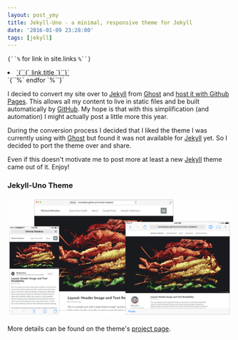 ```yaml
---
layout: post_ymy
title: Jekyll-Uno - a minimal, responsive theme for Jekyll
date: '2016-01-09 23:28:00'
tags: [jekyll]
---
```


`{``%` for link in site.links `%``}`
<li>
    <a class="page-link" href="`{``{` link.url | prepend: site.baseurl `}``}`">`{``{` link.title `}``}`</a>
</li>
`{``%` endfor `%``}`

I decied to convert my site over to [Jekyll](https://jekyllrb.com/) from [Ghost](https://ghost.org/) and [host it with Github Pages](https://help.github.com/articles/using-jekyll-with-pages/). This allows all my content to live in static files and be built automatically by [GitHub](https://github.com). My hope is that with this simplification (and automation) I might actually post a little more this year.  

During the conversion process I decided that I liked the theme I was currently using with [Ghost](https://ghost.org/) but found it was not available for [Jekyll](https://jekyllrb.com/) yet.  So I decided to port the theme over and share.

Even if this doesn't motivate me to post more at least a new [Jekyll](https://jekyllrb.com/) theme came out of it. Enjoy!

### Jekyll-Uno Theme

[![Jekyll-Uno Theme screenshot](https://raw.githubusercontent.com/joshgerdes/jekyll-uno/master/screenshot.png)](https://github.com/joshgerdes/jekyll-uno)

More details can be found on the theme's [project page](https://github.com/joshgerdes/jekyll-uno).

